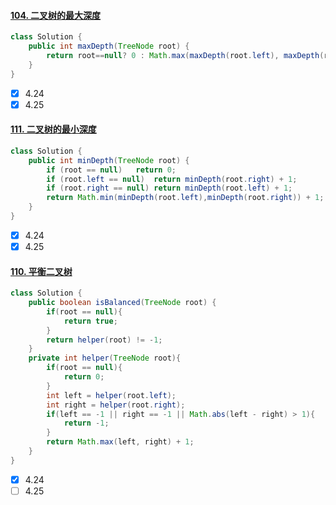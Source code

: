 #### [104. 二叉树的最大深度](https://leetcode-cn.com/problems/maximum-depth-of-binary-tree/)

```java
class Solution {
    public int maxDepth(TreeNode root) {
        return root==null? 0 : Math.max(maxDepth(root.left), maxDepth(root.right))+1;
    }
}
```

- [x] 4.24
- [x] 4.25

#### [111. 二叉树的最小深度](https://leetcode-cn.com/problems/minimum-depth-of-binary-tree/)

```java
class Solution {
    public int minDepth(TreeNode root) {
        if (root == null)	return 0;
	    if (root.left == null)	return minDepth(root.right) + 1;
	    if (root.right == null) return minDepth(root.left) + 1;
	    return Math.min(minDepth(root.left),minDepth(root.right)) + 1;
    }
}
```

- [x] 4.24
- [x] 4.25

#### [110. 平衡二叉树](https://leetcode-cn.com/problems/balanced-binary-tree/)

```java
class Solution {
    public boolean isBalanced(TreeNode root) {
        if(root == null){
            return true;
        }
        return helper(root) != -1;
    }
    private int helper(TreeNode root){
        if(root == null){
            return 0;
        }
        int left = helper(root.left);
        int right = helper(root.right);
        if(left == -1 || right == -1 || Math.abs(left - right) > 1){
            return -1;
        }
        return Math.max(left, right) + 1;
    }
}
```

- [x] 4.24
- [ ] 4.25